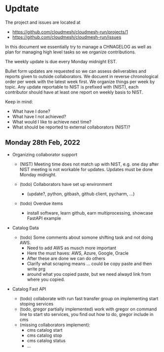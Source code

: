 # Updtate

The project and issues are located at 

* https://github.com/cloudmesh/cloudmesh-run/projects/1
* https://github.com/cloudmesh/cloudmesh-run/issues

In this document we essentially try to manage a CHNAGELOG as well as plan for 
managing high level tasks so we organize contributions.

The weekly update is due every Monday midnight EST.

Bullet form updates are requested so we can assess deliverables and reports given 
to outside collaborators. We docuent in reverse chronological order per week with the latest week 
first. We organize things per week by topic. Any update reportable to NIST is prefixed with (NIST), each contributor 
should have at least one report on weekly basis to NIST.

Keep in mind:

* What have I done?
* What have I not achieved?
* What would I like to achieve next time?
* What should be reported to external collaborators (NIST)?

## Monday 28th Feb, 2022

* Organizing collaborator support

  * (NIST) Meeting time does not match up with NIST, e.g. one day after NIST meeting 
    is not workable for updates. Updates must be done Monday midnight.

  * (todo) Collaborators have set up environment 
    * (update?, python, gitbash, github client, pycharm, ...)

  * (todo) Overdue items
    * install software, learn github, earn multiprocessing, showcase FastAPI example
  
* Catalog Data

  * (todo) Some comments about somone shifting task and not doing AWS.
    * Need to add AWS as musch more important
    * Here the must haves: AWS, Azure, Google, Oracle
    * After these are done we can do others
    * Clarify what scraping means ... could be copy paste and then write prg 
    * around what you copied paste, but we need alwayd link from where you copied.

* Catalog Fast API 

  * (todo) collaborate with run fast transfer group on implementing start stoping services
  * (todo, gregor partially implemented) work with gregor on command line to start sto services, you find out how to do, 
    gregor include in cms
  * (missing collaborators implement):
    * cms catalog start
    * cms catalog stop
    * cms catalog status
    * ...
  


